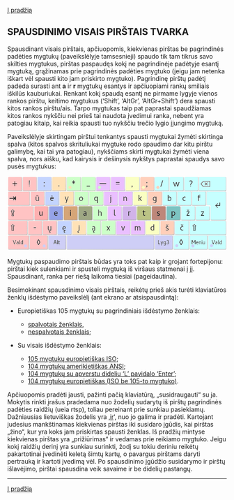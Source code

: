[Į pradžią](../README.md)

SPAUSDINIMO VISAIS PIRŠTAIS TVARKA
----------------------------------

Spausdinant visais pirštais, apčiuopomis, kiekvienas pirštas be pagrindinės padėties  mygtukų (paveikslėlyje tamsesnieji) spaudo tik tam tikrus savo skilties mygtukus, pirštas paspaudęs kokį ne pagrindinėje padėtyje esantį mygtuką, grąžinamas prie pagrindinės padėties mygtuko (jeigu jam netenka iškart vėl spausti kito jam priskirto mygtuko). Pagrindinę pirštų padėtį padeda surasti ant __a__ ir __r__ mygtukų esantys ir apčiuopiami rankų smiliais iškilūs kauburiukai. Renkant kokį spaudą esantį ne pirmame lygyje vienos rankos pirštu, keitimo mygtukus (‘Shift’, ‘AltGr’, ‘AltGr+Shift’) dera spausti kitos rankos pirštu/ais. Tarpo mygtukas taip pat paprastai spaudžiamas kitos rankos nykščiu nei prieš tai naudota įvedimui ranka, nebent yra patogiau kitaip, kai reikia spausti tuo nykščiu trečio lygio įjungimo mygtuką.

Paveikslėlyje skirtingam pirštui tenkantys spausti mygtukai žymėti skirtinga spalva (kitos spalvos skrituliukai mygtuke rodo spaudimo dar kitu pirštu galimybę, kai tai yra patogiau), nykščiams skirti mygtukai žymėti viena spalva, nors aišku, kad kairysis ir dešinysis nykštys paprastai spaudys savo pusės mygtukus:

![Spausdinimo tvarka](images/spaudotvarka.png)

Mygtukų paspaudimo pirštais būdas yra toks pat kaip ir grojant fortepijonu: pirštai kiek sulenkiami ir spusteli mygtuką iš viršaus statmenai į jį. Spausdinant, ranka per riešą laikoma tiesiai (pageidautina).

Besimokinant spausdinimo visais pirštais, reikėtų prieš akis turėti klaviatūros ženklų išdėstymo paveikslėlį (ant ekrano ar atsispausdintą):

+ Europietiškas 105 mygtukų su pagrindiniais išdėstymo ženklais:
  - [spalvotais ženklais](images/ratise_spausdai.png),
  - [nespalvotais ženklais](images/ratise_spausdai_pilka.png);
 
+ Su visais išdėstymo ženklais:
  - [105 mygtukų europietiškas ISO](images/ratise_105.png);
  - [104 mygtukų amerikietiškas ANSI](images/ratise_104_1.png);
  - [104 mygtukų su apverstu dideliu ‘L’ pavidalo ‘Enter’](images/ratise_104_2.png);
  - [104 mygtukų europietiškas (ISO be 105-to mygtuko)](images/ratise_104_3.png).

Apčiuopomis pradėti jausti, pažinti pačią klaviatūrą, „susidraugauti“ su ja. Mokytis rinkti įrašus pradedama nuo žodelių sudarytų iš pirštų pagrindinės padėties raidžių (ueia rtsp), toliau pereinant prie sunkiau pasiekiamų. Dažniausias lietuviškas žodelis yra ‚[ir](dazn_zod.txt)‘, nuo jo galima ir pradėti. Kartojant judesius mankštinamas kiekvienas pirštas iki susidaro įgūdis, kai pirštas „žino“, kur yra koks jam priskirtas spausti ženklas. Iš pradžių mintyse kiekvienas pirštas yra „prižiūrimas“ ir vedamas prie reikiamo mygtuko. Jeigu kokį raidžių derinį yra sunkiau surinkti, žodį su tokiu deriniu reikėtų pakartotinai įvedinėti keletą šimtų kartų, o pavargus pirštams daryti pertrauką ir kartoti įvedimą vėl. Po spausdinimo įgūdžio susidarymo ir pirštų išlavėjimo, pirštai spausdina veik savaime ir be didelių pastangų.


-------------------------
[Į pradžią](../README.md)
